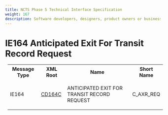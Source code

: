 ```yaml
---
title: NCTS Phase 5 Technical Interface Specification
weight: 167
description: Software developers, designers, product owners or business analysts. Integrate your software with the ERMIS service
---
```

# IE164 Anticipated Exit For Transit Record Request
<table cellspacing="0" style="border-collapse:collapse;margin-left:6pt">
 <tr>
  <th>
   Message Type
  </th>
  <th>
   XML Root
  </th>
  <th>
   Name
  </th>
  <th>
   Short Name
  </th>
 </tr>
 <tr style="height:24pt">
  <td style="">
   <p class="s3" style="">
    IE164
   </p>
  </td>
  <td style="">
   <a href="https://github.com/hmrc/transit-movements-validator/blob/main/conf/xsd/cd164c.xsd">
    CD164C
   </a>
  </td>
  <td style="">
   <p class="s3" style="">
    ANTICIPATED EXIT FOR TRANSIT RECORD REQUEST
   </p>
  </td>
  <td style="">
   C_AXR_REQ
  </td>
 </tr>
</table>